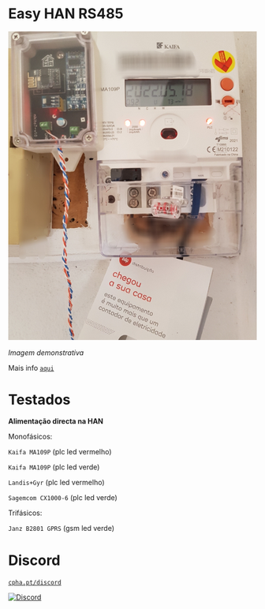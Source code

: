 # Easy HAN RS485

![edpbox: o seu contador inteligente, é mais que um contador](./edpbox.jpg)

<i>Imagem demonstrativa</i>

Mais info [```aqui```](https://forum.cpha.pt/t/easy-han-edpbox-rs485/10279)

# Testados

**Alimentação directa na HAN**

Monofásicos:

```Kaifa MA109P``` (plc led vermelho) 

```Kaifa MA109P``` (plc led verde)

```Landis+Gyr``` (plc led vermelho) 

```Sagemcom CX1000-6``` (plc led verde)

Trifásicos:

```Janz B2801 GPRS``` (gsm led verde) 

# Discord

[```cpha.pt/discord```](https://discord.gg/Mh9mTEA)

[![Discord](https://img.shields.io/discord/494714310518505472?style=plastic&logo=discord)](https://discord.gg/Mh9mTEA) 
